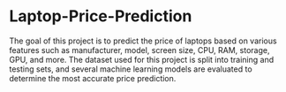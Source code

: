 # Laptop-Price-Prediction


The goal of this project is to predict the price of laptops based on various features such as manufacturer, model, screen size, CPU, RAM, storage, GPU, and more. The dataset used for this project is split into training and testing sets, and several machine learning models are evaluated to determine the most accurate price prediction.

